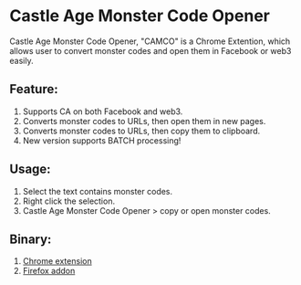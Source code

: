 Castle Age Monster Code Opener
==============================

Castle Age Monster Code Opener, "CAMCO" is a Chrome Extention, which allows user to convert monster codes and open them in Facebook or web3 easily.

Feature:
--------

1. Supports CA on both Facebook and web3.
2. Converts monster codes to URLs, then open them in new pages.
3. Converts monster codes to URLs, then copy them to clipboard.
4. New version supports BATCH processing!

Usage:
------

1. Select the text contains monster codes.
2. Right click the selection.
3. Castle Age Monster Code Opener > copy or open monster codes.

Binary:
-------
1. [Chrome extension](https://chrome.google.com/webstore/detail/castle-age-monster-code-o/abgckmhddlbhlhbhpcnfgmmdgfkbcofb)
2. [Firefox addon](https://addons.mozilla.org/firefox/addon/castle-age-monster-code-opener/)

